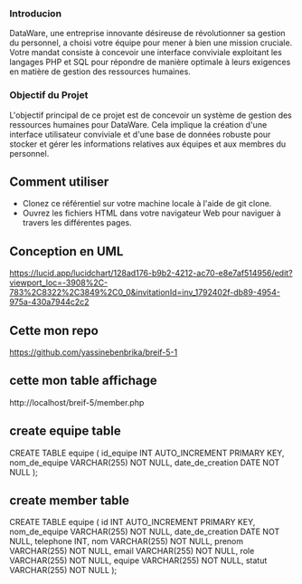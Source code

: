 ### Introducion
DataWare, une entreprise innovante désireuse de révolutionner sa gestion du personnel, a choisi votre équipe pour mener à bien une mission cruciale. Votre mandat consiste à concevoir une interface conviviale exploitant les langages PHP et SQL pour répondre de manière optimale à leurs exigences en matière de gestion des ressources humaines.
### Objectif du Projet
L'objectif principal de ce projet est de concevoir un système de gestion des ressources humaines pour DataWare. Cela implique la création d'une interface utilisateur conviviale et d'une base de données robuste pour stocker et gérer les informations relatives aux équipes et aux membres du personnel.
## Comment utiliser
* Clonez ce référentiel sur votre machine locale à l'aide de git clone.
* Ouvrez les fichiers HTML dans votre navigateur Web pour naviguer à travers les différentes pages.
## Conception en UML
https://lucid.app/lucidchart/128ad176-b9b2-4212-ac70-e8e7af514956/edit?viewport_loc=-3908%2C-783%2C8322%2C3849%2C0_0&invitationId=inv_1792402f-db89-4954-975a-430a7944c2c2
## Cette mon repo
https://github.com/yassinebenbrika/breif-5-1
## cette mon table affichage
http://localhost/breif-5/member.php
## create equipe table
CREATE TABLE equipe (
    id_equipe INT AUTO_INCREMENT PRIMARY KEY,
    nom_de_equipe VARCHAR(255) NOT NULL,
    date_de_creation DATE NOT NULL
);
## create member table
CREATE TABLE equipe (
    id INT AUTO_INCREMENT PRIMARY KEY,
    nom_de_equipe VARCHAR(255) NOT NULL,
    date_de_creation DATE NOT NULL,
    telephone INT,
    nom VARCHAR(255) NOT NULL,
    prenom VARCHAR(255) NOT NULL,
    email VARCHAR(255) NOT NULL,
    role VARCHAR(255) NOT NULL,
    equipe VARCHAR(255) NOT NULL,
    statut VARCHAR(255) NOT NULL
);




